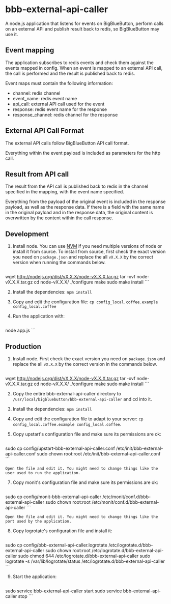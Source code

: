 bbb-external-api-caller
=======================

A node.js application that listens for events on BigBlueButton, perform calls
on an external API and publish result back to redis, so BigBlueButton may use
it.


Event mapping
-------------

The application subscribes to redis events and check them against the events
mapped in config. When an event is mapped to an external API call, the call
is performed and the result is published back to redis.

Event maps must contain the following information:
* channel: redis channel
* event_name: redis event name
* api_call: external API call used for the event
* response: redis event name for the response
* response_channel: redis channel for the response

External API Call Format
------------------------

The external API calls follow BigBlueButton API call format.

Everything within the event payload is included as parameters for the http call.

Result from API call
--------------------

The result from the API call is published back to redis in the channel specified
in the mapping, with the event name specified.

Everything from the payload of the original event is included in the response
payload, as well as the response data. If there is a field with the same name
in the original payload and in the response data, the original content is
overwritten by the content within the call response.

Development
-----------

1. Install node. You can use [NVM](https://github.com/creationix/nvm) if you need multiple versions of node or install it from source. To install from source, first check the exact version you need on `package.json` and replace the all `vX.X.X` by the correct version when running the commands below.

    ```bash
wget http://nodejs.org/dist/vX.X.X/node-vX.X.X.tar.gz
tar -xvf node-vX.X.X.tar.gz
cd node-vX.X.X/
./configure
make
sudo make install
    ```

2. Install the dependencies: `npm install`

3. Copy and edit the configuration file: `cp config_local.coffee.example config_local.coffee`

4. Run the application with:

    ```bash
node app.js
    ```

Production
----------

1. Install node. First check the exact version you need on `package.json` and replace the all `vX.X.X` by the correct version in the commands below.

    ```bash
wget http://nodejs.org/dist/vX.X.X/node-vX.X.X.tar.gz
tar -xvf node-vX.X.X.tar.gz
cd node-vX.X.X/
./configure
make
sudo make install
    ```

2. Copy the entire bbb-external-api-caller directory to `/usr/local/bigbluebutton/bbb-external-api-caller` and cd into it.

3. Install the dependencies: `npm install`

4. Copy and edit the configuration file to adapt to your server: `cp config_local.coffee.example config_local.coffee`.

6. Copy upstart's configuration file and make sure its permissions are ok:

    ```bash
sudo cp config/upstart-bbb-external-api-caller.conf /etc/init/bbb-external-api-caller.conf
sudo chown root:root /etc/init/bbb-external-api-caller.conf
    ```

    Open the file and edit it. You might need to change things like the user used to run the application.

7. Copy monit's configuration file and make sure its permissions are ok:

    ```bash
sudo cp config/monit-bbb-external-api-caller /etc/monit/conf.d/bbb-external-api-caller
sudo chown root:root /etc/monit/conf.d/bbb-external-api-caller
    ```

    Open the file and edit it. You might need to change things like the port used by the application.

8. Copy logrotate's configuration file and install it:

    ```bash
sudo cp config/bbb-external-api-caller.logrotate /etc/logrotate.d/bbb-external-api-caller
sudo chown root:root /etc/logrotate.d/bbb-external-api-caller
sudo chmod 644 /etc/logrotate.d/bbb-external-api-caller
sudo logrotate -s /var/lib/logrotate/status /etc/logrotate.d/bbb-external-api-caller
    ```

9. Start the application:

    ```bash
sudo service bbb-external-api-caller start
sudo service bbb-external-api-caller stop
    ```
